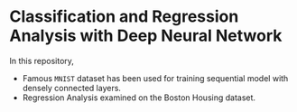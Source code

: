 # Classification and Regression Analysis with Deep Neural Network
In this repository, 

* Famous `MNIST` dataset has been used for training sequential model with densely connected layers.
* Regression Analysis examined on the Boston Housing dataset.
